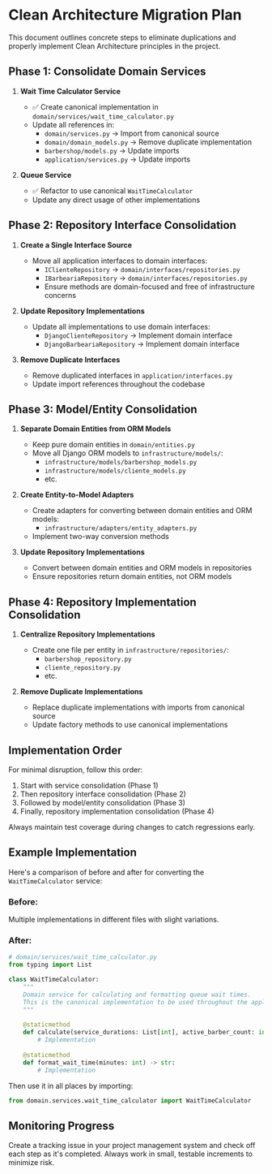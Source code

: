 # Clean Architecture Migration Plan

This document outlines concrete steps to eliminate duplications and properly implement Clean Architecture principles in the project.

## Phase 1: Consolidate Domain Services

1. **Wait Time Calculator Service**
   - ✅ Create canonical implementation in `domain/services/wait_time_calculator.py`
   - Update all references in:
     - `domain/services.py` -> Import from canonical source
     - `domain/domain_models.py` -> Remove duplicate implementation 
     - `barbershop/models.py` -> Update imports
     - `application/services.py` -> Update imports

2. **Queue Service**
   - ✅ Refactor to use canonical `WaitTimeCalculator`
   - Update any direct usage of other implementations

## Phase 2: Repository Interface Consolidation

1. **Create a Single Interface Source**
   - Move all application interfaces to domain interfaces:
     - `IClienteRepository` -> `domain/interfaces/repositories.py`
     - `IBarbeariaRepository` -> `domain/interfaces/repositories.py`
     - Ensure methods are domain-focused and free of infrastructure concerns

2. **Update Repository Implementations**
   - Update all implementations to use domain interfaces:
     - `DjangoClienteRepository` -> Implement domain interface
     - `DjangoBarbeariaRepository` -> Implement domain interface

3. **Remove Duplicate Interfaces**
   - Remove duplicated interfaces in `application/interfaces.py`
   - Update import references throughout the codebase

## Phase 3: Model/Entity Consolidation

1. **Separate Domain Entities from ORM Models**
   - Keep pure domain entities in `domain/entities.py`
   - Move all Django ORM models to `infrastructure/models/`:
     - `infrastructure/models/barbershop_models.py`
     - `infrastructure/models/cliente_models.py`
     - etc.

2. **Create Entity-to-Model Adapters**
   - Create adapters for converting between domain entities and ORM models:
     - `infrastructure/adapters/entity_adapters.py`
   - Implement two-way conversion methods

3. **Update Repository Implementations**
   - Convert between domain entities and ORM models in repositories
   - Ensure repositories return domain entities, not ORM models

## Phase 4: Repository Implementation Consolidation

1. **Centralize Repository Implementations**
   - Create one file per entity in `infrastructure/repositories/`:
     - `barbershop_repository.py`
     - `cliente_repository.py`
     - etc.

2. **Remove Duplicate Implementations**
   - Replace duplicate implementations with imports from canonical source
   - Update factory methods to use canonical implementations

## Implementation Order

For minimal disruption, follow this order:

1. Start with service consolidation (Phase 1)
2. Then repository interface consolidation (Phase 2)
3. Followed by model/entity consolidation (Phase 3)
4. Finally, repository implementation consolidation (Phase 4)

Always maintain test coverage during changes to catch regressions early.

## Example Implementation

Here's a comparison of before and after for converting the `WaitTimeCalculator` service:

### Before:
Multiple implementations in different files with slight variations.

### After:
```python
# domain/services/wait_time_calculator.py
from typing import List

class WaitTimeCalculator:
    """
    Domain service for calculating and formatting queue wait times.
    This is the canonical implementation to be used throughout the application.
    """
    
    @staticmethod
    def calculate(service_durations: List[int], active_barber_count: int) -> int:
        # Implementation
        
    @staticmethod
    def format_wait_time(minutes: int) -> str:
        # Implementation
```

Then use it in all places by importing:
```python
from domain.services.wait_time_calculator import WaitTimeCalculator
```

## Monitoring Progress

Create a tracking issue in your project management system and check off each step as it's completed. Always work in small, testable increments to minimize risk. 